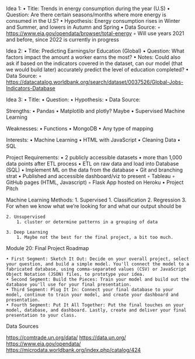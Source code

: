 Idea 1:
    • Title: Trends in energy consumption during the year (U.S)
    • Question: Are there certain seasons/months where more energy is consumed in the U.S?
    • Hypothesis: Energy consumption rises in Winter and Summer, and lowers in Autumn and Spring 
    • Data Source:
        ◦ https://www.eia.gov/opendata/browser/total-energy
        ◦ Will use years 2021 and before, since 2022 is currently in progress


Idea 2:
    • Title: Predicting Earnings/or Education (Global)
    • Question: What factors impact the amount a worker earns the most?
    • Notes: Could also ask if based on the indicators covered in the dataset, can our model (that we would build later) accurately predict the level of education completed? 
    • Data Source:
        ◦ https://datacatalog.worldbank.org/search/dataset/0037526/Global-Jobs-Indicators-Database

Idea 3:
    • Title:
    • Question:
    • Hypothesis:
    • Data Source:



Strengths:
    • Pandas
    • Matplotlib and plotly? Maybe
    • Supervised Machine Learning

Weaknesses:
    • Functions
    • MongoDB
    • Any type of mapping


Interests:
    • Machine Learning
    • HTML with JavaScript
    • Cleaning Data
    • SQL









Project Requirements:
    • 2 publicly accessible datasets
    • more than 1,000 data points after ETL process
    • ETL on raw data and load into Database (SQL)
    • Implement ML on the data from the database
    • Git and branching strat
    • Published and accessible dashboard/viz to present
        ◦ Tableau
        ◦ GitHub pages (HTML, Javascript)
        ◦ Flask App hosted on Heroku
    • Project Pitch


Machine Learning Methods:
    1. Supervised
        1. Classification
        2. Regression
        3. For when we know what we’re looking for and what our output should be

    2. Unsupervised
        1. cluster or determine patterns in a grouping of data

    3. Deep Learning
        1. Maybe not the best for the final project, a bit too much.


Module 20: Final Project Roadmap

    • First Segment: Sketch It Out: Decide on your overall project, select your question, and build a simple model. You'll connect the model to a fabricated database, using comma-separated values (CSV) or JavaScript Object Notation (JSON) files, to prototype your idea.
    • Second Segment: Build the Pieces: Train your model and build out the database you'll use for your final presentation.
    • Third Segment: Plug It In: Connect your final database to your model, continue to train your model, and create your dashboard and presentation.
    • Fourth Segment: Put It All Together: Put the final touches on your model, database, and dashboard. Lastly, create and deliver your final presentation to your class.







Data Sources

https://comtrade.un.org/data/
https://data.un.org/
https://www.eia.gov/opendata/
https://microdata.worldbank.org/index.php/catalog/424



